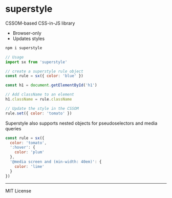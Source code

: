 
# superstyle

CSSOM-based CSS-in-JS library

- Browser-only
- Updates styles

```sh
npm i superstyle
```

```js
// Usage
import sx from 'superstyle'

// create a superstyle rule object
const rule = sx({ color: 'blue' })

const h1 = document.getElementById('h1')

// Add className to an element
h1.className = rule.className

// Update the style in the CSSOM
rule.set({ color: 'tomato' })
```

Superstyle also supports nested objects for pseudoselectors and media queries

```js
const rule = sx({
  color: 'tomato',
  ':hover': {
    color: 'plum'
  },
  '@media screen and (min-width: 40em)': {
    color: 'lime'
  }
})
```


---

MIT License
